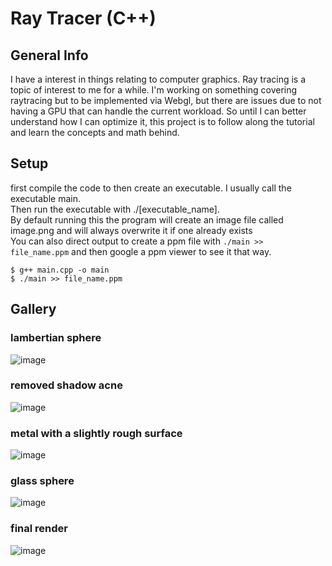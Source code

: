 # Ray Tracer (C++)

## General Info
I have a interest in things relating to computer graphics. Ray tracing is a topic of interest to me for a while. I'm working on 
something covering raytracing but to be implemented via Webgl, but there are issues due to not having a GPU that can handle 
the current workload. So until I can better understand how I can optimize it, this project is to follow along the tutorial and learn
the concepts and math behind.

## Setup
first compile the code to then create an executable. I usually call the executable main.\
Then run the executable with ./[executable_name].\
By default running this the program will create an image file called image.png and will always overwrite it if one already exists\
You can also direct output to create a ppm file with `./main >> file_name.ppm` and then google a ppm viewer to see it that way.

```
$ g++ main.cpp -o main
$ ./main >> file_name.ppm
```

## Gallery

### lambertian sphere
![image](https://github.com/jaedenHob/Ray-Tracing--C---/assets/92416232/50ca0583-1850-49f4-8272-039be98a846e)

### removed shadow acne
![image](https://github.com/jaedenHob/Ray-Tracing--C---/assets/92416232/c17361ee-f44a-4c57-b777-15078e760669)

### metal with a slightly rough surface
![image](https://github.com/jaedenHob/Ray-Tracing--C---/assets/92416232/bbbf8f59-4b11-467b-b37a-fc60ffde8d7b)

### glass sphere
![image](https://github.com/jaedenHob/Ray-Tracing--C---/assets/92416232/f419b2de-2a3e-44bd-a135-6152dac48253)

### final render
![image](https://github.com/jaedenHob/Ray-Tracing--C---/assets/92416232/9e1c3173-f7e2-467e-b138-2f7d0582f98c)
